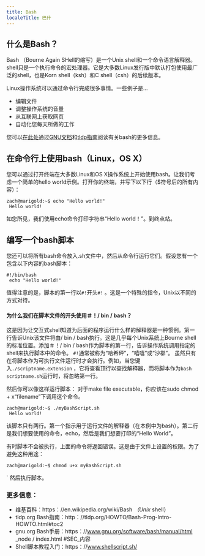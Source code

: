 ```yaml
---
title: Bash
localeTitle: 巴什
---
```

## 什么是Bash？

Bash （Bourne Again SHell的缩写）是一个Unix shell和一个命令语言解释器。 shell只是一个执行命令的宏处理器。它是大多数Linux发行版中默认打包使用最广泛的shell，也是Korn shell（ksh）和C shell（csh）的后续版本。

Linux操作系统可以通过命令行完成很多事情。一些例子是…

*   编辑文件
*   调整操作系统的音量
*   从互联网上获取网页
*   自动化您每天所做的工作

您可以[在此处](https://www.gnu.org/software/bash/)通过[GNU文档](https://www.gnu.org/software/bash/manual/html_node/index.html#SEC_Contents)和[tldp指南](http://tldp.org/HOWTO/Bash-Prog-Intro-HOWTO.html#toc10)阅读有关bash的更多信息。

## 在命令行上使用bash（Linux，OS X）

您可以通过打开终端在大多数Linux和OS X操作系统上开始使用bash。让我们考虑一个简单的hello world示例。打开你的终端，并写下以下行（$符号后的所有内容）：
```
zach@marigold:~$ echo "Hello world!" 
 Hello world! 
```

如您所见，我们使用echo命令打印字符串“Hello world！”。到终点站。

## 编写一个bash脚本

您还可以将所有bash命令放入.sh文件中，然后从命令行运行它们。假设您有一个包含以下内容的bash脚本：
```
#!/bin/bash 
 echo "Hello world!" 
```

值得注意的是，脚本的第一行以`#!`开头`#!` 。这是一个特殊的指令，Unix以不同的方式对待。

#### 为什么我们在脚本文件的开头使用＃！/ bin / bash？

这是因为让交互式shell知道为后面的程序运行什么样的解释器是一种惯例。第一行告诉Unix该文件将由/ bin / bash执行。这是几乎每个Unix系统上Bourne shell的标准位置。添加＃！/ bin / bash作为脚本的第一行，告诉操作系统调用指定的shell来执行脚本中的命令。 `#!`通常被称为“哈希砰”，“嘻嘻”或“沙梆”。 虽然只有在将脚本作为可执行文件运行时才会执行。例如，当您键入`./scriptname.extension` ，它将查看顶行以查找解释器，而将脚本作为`bash scriptname.sh`运行时，将忽略第一行。

然后你可以像这样运行脚本： 对于make file executable，你应该在sudo chmod + x“filename”下调用这个命令。
```
zach@marigold:~$ ./myBashScript.sh 
 Hello world! 
```

该脚本只有两行。第一个指示用于运行文件的解释器（在本例中为bash）。第二行是我们想要使用的命令，echo，然后是我们想要打印的“Hello World”。

有时脚本不会被执行，上面的命令将返回错误。这是由于文件上设置的权限。为了避免这种用途：
```
zach@marigold:~$ chmod u+x myBashScript.sh 
```

\` 然后执行脚本。

### 更多信息：

*   维基百科：https：//en.wikipedia.org/wiki/Bash _（Unix_ shell）
*   tldp.org Bash指南：http：//tldp.org/HOWTO/Bash-Prog-Intro-HOWTO.html#toc2
*   gnu.org Bash手册：https：//www.gnu.org/software/bash/manual/html _node / index.html #SEC_内容
*   Shell脚本教程入门：https：//www.shellscript.sh/